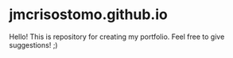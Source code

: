 # jmcrisostomo.github.io

Hello! This is repository for creating my portfolio. Feel free to give suggestions! ;)
